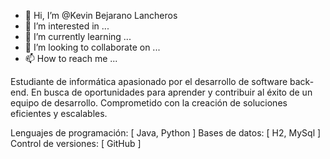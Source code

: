 - 👋 Hi, I’m @Kevin Bejarano Lancheros
- 👀 I’m interested in ...
- 🌱 I’m currently learning ...
- 💞️ I’m looking to collaborate on ...
- 📫 How to reach me ...


Estudiante de informática apasionado por el desarrollo de software back-end. 
En busca de oportunidades para aprender y contribuir al éxito de un equipo de desarrollo. 
Comprometido con la creación de soluciones eficientes y escalables.

Lenguajes de programación: [ Java, Python ]
Bases de datos: [ H2, MySql ]
Control de versiones: [ GitHub ]

